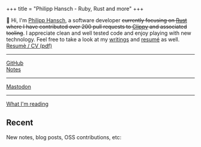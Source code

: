 +++
title = "Philipp Hansch - Ruby, Rust and more"
+++

<div class="h-card">
  <div id="index-top">
    👋 Hi, I'm <a class="p-name u-url" rel="me" href="https://philhansch.net">Philipp Hansch</a>, a software developer <s>currently focusing on <a href="https://rust-lang.org">Rust</a> where I have contributed over 200 pull requests to <a href="https://github.com/rust-lang/rust-clippy">Clippy</a> and associated tooling</s>. I appreciate clean and well tested code and enjoy playing with new technology.
    Feel free to take a look at my <a title="My blog" href="http://philhansch.net/archive/">writings</a> and <a href="https://github.com/phansch/cv/blob/main/resume-philipp-hansch.pdf">resumé</a> as well.
  </div>

  <nav id="work">
    <a href="https://github.com/phansch/cv/raw/main/resume-philipp-hansch.pdf">Resumè / CV (pdf)</a>
    <hr class="inline-hr" />
    <a href="http://github.com/phansch">GitHub</a>
  </nav>
  <nav id="social">
    <a href="/notes/">Notes</a>
    <hr class="inline-hr" />
    <a href="https://mastodon.social/@phansch">Mastodon</a>
    <hr class="inline-hr" />
    <a href="https://app.thestorygraph.com/profile/philh">What I'm reading</a>
  </nav>

<h2>Recent</h2>

New notes, blog posts, OSS contributions, etc:

[ghproject]: https://github.com/users/phansch/projects/3#column-6248321

